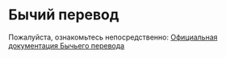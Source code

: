 # Бычий перевод

Пожалуйста, ознакомьтесь непосредственно: [Официальная документация Бычьего перевода](https://niutrans.com/documents/contents/question/1)